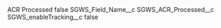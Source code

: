 <?xml version="1.0" encoding="UTF-8"?>
<CustomMetadata xmlns="http://soap.sforce.com/2006/04/metadata" xmlns:xsi="http://www.w3.org/2001/XMLSchema-instance" xmlns:xsd="http://www.w3.org/2001/XMLSchema">
    <label>ACR Processed</label>
    <protected>false</protected>
    <values>
        <field>SGWS_Field_Name__c</field>
        <value xsi:type="xsd:string">SGWS_ACR_Processed__c</value>
    </values>
    <values>
        <field>SGWS_enableTracking__c</field>
        <value xsi:type="xsd:boolean">false</value>
    </values>
</CustomMetadata>
